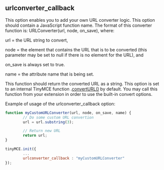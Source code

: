 ## urlconverter_callback
This option enables you to add your own URL converter logic. This option should contain a JavaScript function name. The format of this converter function is: URLConverter(url, node, on_save), where:

url = the URL string to convert,

node = the element that contains the URL that is to be converted (this parameter may be set to null if there is no element for the URL), and

on_save is always set to true.

name = the attribute name that is being set.

This function should return the converted URL as a string. This option is set to an internal TinyMCE function <editor>.[convertURL()](http://www.tinymce.com/wiki.php/API4:method.tinymce.Editor.convertURL) by default. You may call this function from your extension in order to use the built-in convert options.

Example of usage of the urlconverter_callback option:

```js
function myCustomURLConverter(url, node, on_save, name) {
        // Do some custom URL convertion
        url = url.substring(3);

        // Return new URL
        return url;
}

tinyMCE.init({
        ...
        urlconverter_callback : "myCustomURLConverter"
});
```
